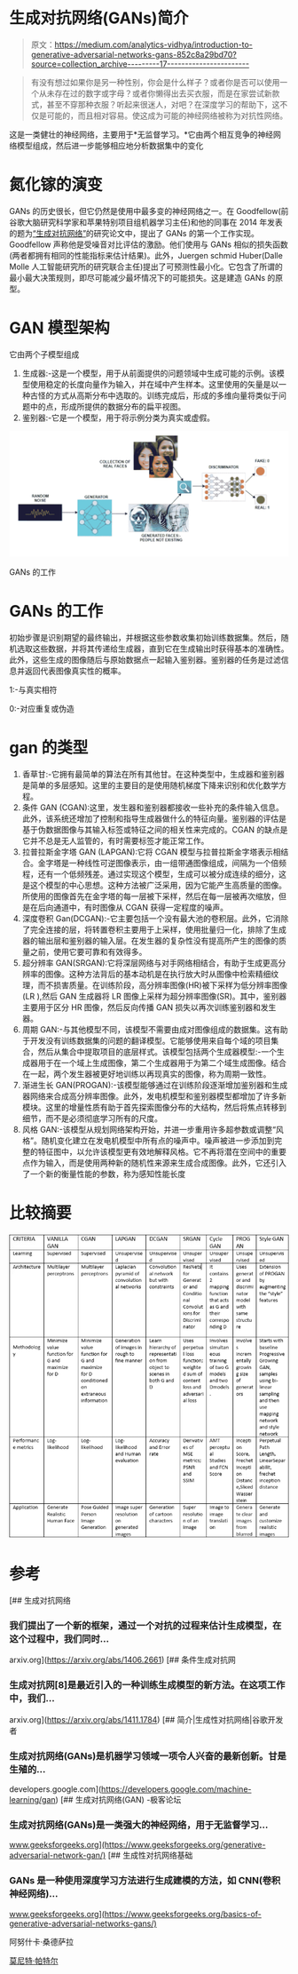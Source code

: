 # 生成对抗网络(GANs)简介

> 原文：<https://medium.com/analytics-vidhya/introduction-to-generative-adversarial-networks-gans-852c8a29bd70?source=collection_archive---------17----------------------->

> 有没有想过如果你是另一种性别，你会是什么样子？或者你是否可以使用一个从未存在过的数字或字母？或者你懒得出去买衣服，而是在家尝试新款式，甚至不穿那种衣服？听起来很迷人，对吧？在深度学习的帮助下，这不仅是可能的，而且相对容易。使这成为可能的神经网络被称为对抗性网络。

这是一类健壮的神经网络，主要用于*无监督学习。*它由两个相互竞争的神经网络模型组成，然后进一步能够相应地分析数据集中的变化

# 氮化镓的演变

GANs 的历史很长，但它仍然是使用中最多变的神经网络之一。在 Goodfellow(前谷歌大脑研究科学家和苹果特别项目组机器学习主任)和他的同事在 2014 年发表的题为[“生成对抗网络”](https://papers.nips.cc/paper/5423-generative-adversarial-nets.pdf)的研究论文中，提出了 GANs 的第一个工作实现。Goodfellow 声称他是受噪音对比评估的激励。他们使用与 GANs 相似的损失函数(两者都拥有相同的性能指标来估计结果)。此外，Juergen schmid Huber(Dalle Molle 人工智能研究所的研究联合主任)提出了可预测性最小化。它包含了所谓的最小最大决策规则，即尽可能减少最坏情况下的可能损失。这是建造 GANs 的原型。

# GAN 模型架构

它由两个子模型组成

1.  生成器:-这是一个模型，用于从前面提供的问题领域中生成可能的示例。该模型使用稳定的长度向量作为输入，并在域中产生样本。这里使用的矢量是以一种古怪的方式从高斯分布中选取的。训练完成后，形成的多维向量将类似于问题中的点，形成所提供的数据分布的扁平视图。
2.  鉴别器:-它是一个模型，用于将示例分类为真实或虚假。

![](img/fe92415be5b57d33065277503a7dedd1.png)

GANs 的工作

# GANs 的工作

初始步骤是识别期望的最终输出，并根据这些参数收集初始训练数据集。然后，随机选取这些数据，并将其传递给生成器，直到它在生成输出时获得基本的准确性。此外，这些生成的图像随后与原始数据点一起输入鉴别器。鉴别器的任务是过滤信息并返回代表图像真实性的概率。

1:-与真实相符

0:-对应重复或伪造

# gan 的类型

1.  香草甘:-它拥有最简单的算法在所有其他甘。在这种类型中，生成器和鉴别器是简单的多层感知。这里的主要目的是使用随机梯度下降来识别和优化数学方程。
2.  条件 GAN (CGAN):这里，发生器和鉴别器都接收一些补充的条件输入信息。此外，该系统还增加了控制和指导生成器做什么的特征向量。鉴别器的评估是基于伪数据图像与其输入标签或特征之间的相关性来完成的。CGAN 的缺点是它并不总是无人监管的，有时需要标签才能正常工作。
3.  拉普拉斯金字塔 GAN (LAPGAN):它将 CGAN 模型与拉普拉斯金字塔表示相结合。金字塔是一种线性可逆图像表示，由一组带通图像组成，间隔为一个倍频程，还有一个低频残差。通过实现这个模型，生成可以被分成连续的细分，这是这个模型的中心思想。这种方法被广泛采用，因为它能产生高质量的图像。所使用的图像首先在金字塔的每一层被下采样，然后在每一层被再次缩放，但是在后向通道中，有时图像从 CGAN 获得一定程度的噪声。
4.  深度卷积 Gan(DCGAN):-它主要包括一个没有最大池的卷积层。此外，它消除了完全连接的层，将转置卷积主要用于上采样，使用批量归一化，排除了生成器的输出层和鉴别器的输入层。在发生器的复杂性没有提高所产生的图像的质量之前，使用它要可靠和有效得多。
5.  超分辨率 GAN(SRGAN):它将深层网络与对手网络相结合，有助于生成更高分辨率的图像。这种方法背后的基本动机是在执行放大时从图像中检索精细纹理，而不损害质量。在训练阶段，高分辨率图像(HR)被下采样为低分辨率图像(LR ),然后 GAN 生成器将 LR 图像上采样为超分辨率图像(SR)。其中，鉴别器主要用于区分 HR 图像，然后反向传播 GAN 损失以再次训练鉴别器和发生器。
6.  周期 GAN:-与其他模型不同，该模型不需要由成对图像组成的数据集。这有助于开发没有训练数据集的问题的翻译模型。它能够使用来自每个域的项目集合，然后从集合中提取项目的底层样式。该模型包括两个生成器模型:-一个生成器用于在一个域上生成图像，第二个生成器用于为第二个域生成图像。结合在一起，两个发生器被更好地训练以再现真实的图像，称为周期一致性。
7.  渐进生长 GAN(PROGAN):-该模型能够通过在训练阶段逐渐增加鉴别器和生成器网络来合成高分辨率图像。此外，发电机模型和鉴别器模型都增加了许多新模块。这里的增量性质有助于首先探索图像分布的大结构，然后将焦点转移到细节，而不是必须彻底学习所有的尺度。
8.  风格 GAN:-该模型从规划网络架构开始，并进一步重用许多超参数或调整“风格”。随机变化建立在发电机模型中所有点的噪声中。噪声被进一步添加到完整的特征图中，以允许该模型更有效地解释风格。它不再将潜在空间中的重要点作为输入，而是使用两种新的随机性来源来生成合成图像。此外，它还引入了一个新的衡量性能的参数，称为感知性能长度

# 比较摘要

![](img/aaa3b467d6e9478bc19a9abc633dc600.png)

# 参考

 [## 生成对抗网络

### 我们提出了一个新的框架，通过一个对抗的过程来估计生成模型，在这个过程中，我们同时…

arxiv.org](https://arxiv.org/abs/1406.2661)  [## 条件生成对抗网

### 生成对抗网[8]是最近引入的一种训练生成模型的新方法。在这项工作中，我们…

arxiv.org](https://arxiv.org/abs/1411.1784) [](https://developers.google.com/machine-learning/gan) [## 简介|生成性对抗网络|谷歌开发者

### 生成对抗网络(GANs)是机器学习领域一项令人兴奋的最新创新。甘是生殖的…

developers.google.com](https://developers.google.com/machine-learning/gan) [](https://www.geeksforgeeks.org/generative-adversarial-network-gan/) [## 生成对抗网络(GAN) -极客论坛

### 生成对抗网络(GANs)是一类强大的神经网络，用于无监督学习…

www.geeksforgeeks.org](https://www.geeksforgeeks.org/generative-adversarial-network-gan/) [](https://www.geeksforgeeks.org/basics-of-generative-adversarial-networks-gans/) [## 生成性对抗网络基础

### GANs 是一种使用深度学习方法进行生成建模的方法，如 CNN(卷积神经网络)…

www.geeksforgeeks.org](https://www.geeksforgeeks.org/basics-of-generative-adversarial-networks-gans/) 

阿努什卡·桑德萨拉

[莫尼特·帕特尔](https://medium.com/u/b7652d1d019b?source=post_page-----852c8a29bd70--------------------------------)